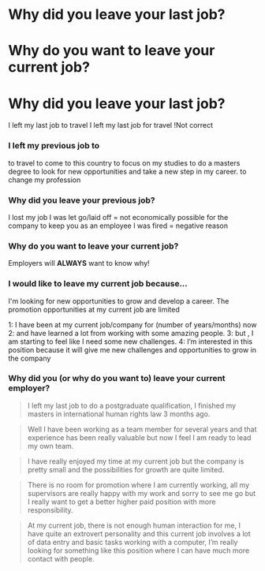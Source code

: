 # Why did you leave your last job?
# Why do you want to leave your current job?
# Why did you leave your last job?

I left my last job to travel
I left my last job for travel !Not correct

### I left my previous job to

to travel
to come to this country
to focus on my studies
to do a masters degree
to look for new opportunities and take a new step in my career.
to change my profession


### Why did you leave your previous job?
I lost my job
I was let go/laid off = not economically possible for the company to keep you as an employee
I was fired = negative reason

### Why do you want to leave your current job?

Employers will **ALWAYS** want to know why!


### I would like to leave my current job because...

I'm looking for new opportunities to grow and develop a career.
The promotion opportunities at my current job are limited


1: I have been at my current job/company for (number of years/months) now
2: and have learned a lot from working with some amazing people.
3: but , I am starting to feel like I need some new challenges.
4: I’m interested in this position because it will give me new challenges and opportunities to grow in the company


### Why did you (or why do you want to) leave your current employer?

>I left my last job to do a postgraduate qualification, I finished my masters in international human rights law 3 months ago.

>Well I have been working as a team member for several years and that experience has been really valuable but now I feel I am ready to lead my own team.

>I have really enjoyed my time at my current job but the company is pretty small and the possibilities for growth are quite limited.

>There is no room for promotion where I am currently working, all my supervisors are really happy with my work and sorry to see me go but I really want to get a better higher paid position with more responsibility.

>At my current job, there is not enough human interaction for me, I have quite an extrovert personality and this current job involves a lot of data entry and basic tasks working with a computer, I’m really looking for something like this position where I can have much more contact with people.

